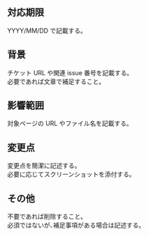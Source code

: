 <!-- I want to review in Japanese. -->
## 対応期限

YYYY/MM/DD で記載する｡

## 背景

チケット URL や関連 issue 番号を記載する｡  
必要であれば文章で補足すること｡

## 影響範囲

対象ページの URL やファイル名を記載する｡

## 変更点

変更点を簡潔に記述する｡  
必要に応じてスクリーンショットを添付する｡

## その他

不要であれば削除すること｡  
必須ではないが､補足事項がある場合は記述する｡  
